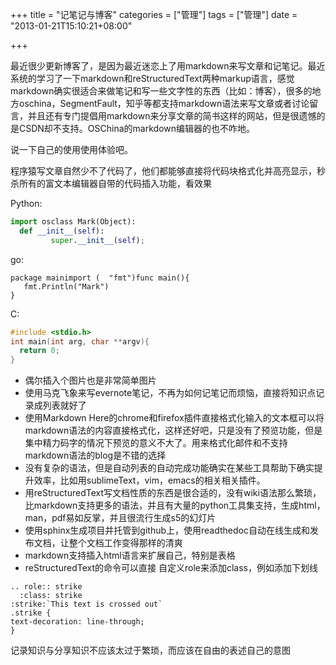 +++
title = "记笔记与博客"
categories = ["管理"]
tags = ["管理"]
date = "2013-01-21T15:10:21+08:00"

+++

最近很少更新博客了，是因为最近迷恋上了用markdown来写文章和记笔记。最近系统的学习了一下markdown和reStructuredText两种markup语言，感觉markdown确实很适合来做笔记和写一些文字性的东西（比如：博客），很多的地方oschina，SegmentFault，知乎等都支持markdown语法来写文章或者讨论留言，并且还有专门提倡用markdown来分享文章的简书这样的网站，但是很遗憾的是CSDN却不支持。OSChina的markdown编辑器的也不咋地。

说一下自己的使用使用体验吧。

程序猿写文章自然少不了代码了，他们都能够直接将代码块格式化并高亮显示，秒杀所有的富文本编辑器自带的代码插入功能，看效果

Python:

```python
import osclass Mark(Object):
  def __init__(self):
         super.__init__(self);
```

go:

```
package mainimport (  "fmt")func main(){
   fmt.Println("Mark")
}
```

C:

```c
#include <stdio.h>
int main(int arg, char **argv){
  return 0; 
}
```

+ 偶尔插入个图片也是非常简单图片
+ 使用马克飞象来写evernote笔记，不再为如何记笔记而烦恼，直接将知识点记录成列表就好了
+ 使用Markdown Here的chrome和firefox插件直接格式化输入的文本框可以将markdown语法的内容直接格式化，这样还好吧，只是没有了预览功能，但是集中精力码字的情况下预览的意义不大了。用来格式化邮件和不支持markdown语法的blog是不错的选择
+ 没有复杂的语法，但是自动列表的自动完成功能确实在某些工具帮助下确实提升效率，比如用sublimeText，vim，emacs的相关相关插件。
+ 用reStructuredText写文档性质的东西是很合适的，没有wiki语法那么繁琐，比markdown支持更多的语法，并且有大量的python工具集支持，生成html，man，pdf易如反掌，并且很流行生成s5的幻灯片
+ 使用sphinx生成项目并托管到github上，使用readthedoc自动在线生成和发布文档，让整个文档工作变得那样的清爽
+ markdown支持插入html语言来扩展自己，特别是表格
+ reStructuredText的命令可以直接 自定义role来添加class，例如添加下划线

```
.. role:: strike
  :class: strike
:strike:`This text is crossed out`
.strike {
text-decoration: line-through;
}
```

记录知识与分享知识不应该太过于繁琐，而应该在自由的表述自己的意图
